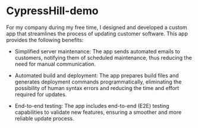 # CypressHill-demo

For my company during my free time, I designed and developed a custom app that streamlines the process of updating customer software. This app provides the following benefits:

- Simplified server maintenance: The app sends automated emails to customers, notifying them of scheduled maintenance, thus reducing the need for manual communication.

- Automated build and deployment: The app prepares build files and generates deployment commands programmatically, eliminating the possibility of human syntax errors and reducing the time and effort required for updates.

- End-to-end testing: The app includes end-to-end (E2E) testing capabilities to validate new features, ensuring a smoother and more reliable update process.
